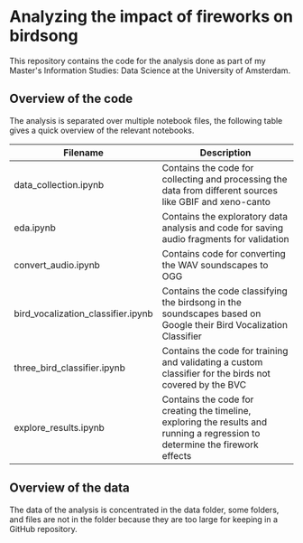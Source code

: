 # Analyzing the impact of fireworks on birdsong
This repository contains the code for the analysis done as part of my Master's Information Studies: Data Science at the University of Amsterdam.

## Overview of the code
The analysis is separated over multiple notebook files, the following table gives a quick overview of the relevant notebooks.

| **Filename**                       | **Description**                                                                                                               |
|------------------------------------|-------------------------------------------------------------------------------------------------------------------------------|
| data_collection.ipynb              | Contains the code for collecting and processing the data from different sources like GBIF and xeno-canto                      |
| eda.ipynb                          | Contains the exploratory data analysis and code for saving audio fragments for validation                                     |
| convert_audio.ipynb                | Contains code for converting the WAV soundscapes to OGG                                                                       |
| bird_vocalization_classifier.ipynb | Contains the code classifying the birdsong in the soundscapes based on Google their Bird Vocalization Classifier              |
| three_bird_classifier.ipynb        | Contains the code for training and validating a custom classifier for the birds not covered by the BVC                        |
| explore_results.ipynb              | Contains the code for creating the timeline, exploring the results and running a regression to determine the firework effects |

## Overview of the data
The data of the analysis is concentrated in the data folder, some folders, and files are not in the folder because they are too large for keeping in a GitHub repository.
